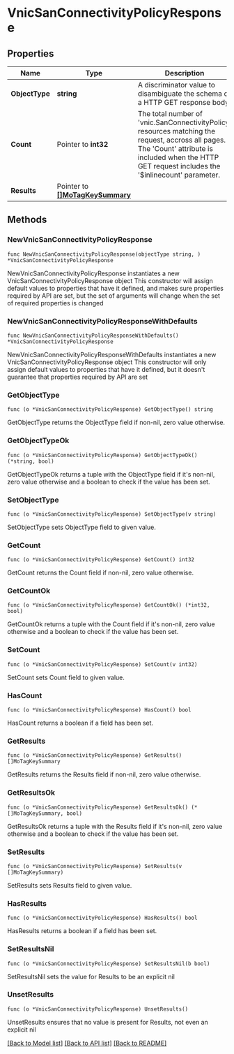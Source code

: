 # VnicSanConnectivityPolicyResponse

## Properties

Name | Type | Description | Notes
------------ | ------------- | ------------- | -------------
**ObjectType** | **string** | A discriminator value to disambiguate the schema of a HTTP GET response body. | 
**Count** | Pointer to **int32** | The total number of &#39;vnic.SanConnectivityPolicy&#39; resources matching the request, accross all pages. The &#39;Count&#39; attribute is included when the HTTP GET request includes the &#39;$inlinecount&#39; parameter. | [optional] 
**Results** | Pointer to [**[]MoTagKeySummary**](MoTagKeySummary.md) |  | [optional] 

## Methods

### NewVnicSanConnectivityPolicyResponse

`func NewVnicSanConnectivityPolicyResponse(objectType string, ) *VnicSanConnectivityPolicyResponse`

NewVnicSanConnectivityPolicyResponse instantiates a new VnicSanConnectivityPolicyResponse object
This constructor will assign default values to properties that have it defined,
and makes sure properties required by API are set, but the set of arguments
will change when the set of required properties is changed

### NewVnicSanConnectivityPolicyResponseWithDefaults

`func NewVnicSanConnectivityPolicyResponseWithDefaults() *VnicSanConnectivityPolicyResponse`

NewVnicSanConnectivityPolicyResponseWithDefaults instantiates a new VnicSanConnectivityPolicyResponse object
This constructor will only assign default values to properties that have it defined,
but it doesn't guarantee that properties required by API are set

### GetObjectType

`func (o *VnicSanConnectivityPolicyResponse) GetObjectType() string`

GetObjectType returns the ObjectType field if non-nil, zero value otherwise.

### GetObjectTypeOk

`func (o *VnicSanConnectivityPolicyResponse) GetObjectTypeOk() (*string, bool)`

GetObjectTypeOk returns a tuple with the ObjectType field if it's non-nil, zero value otherwise
and a boolean to check if the value has been set.

### SetObjectType

`func (o *VnicSanConnectivityPolicyResponse) SetObjectType(v string)`

SetObjectType sets ObjectType field to given value.


### GetCount

`func (o *VnicSanConnectivityPolicyResponse) GetCount() int32`

GetCount returns the Count field if non-nil, zero value otherwise.

### GetCountOk

`func (o *VnicSanConnectivityPolicyResponse) GetCountOk() (*int32, bool)`

GetCountOk returns a tuple with the Count field if it's non-nil, zero value otherwise
and a boolean to check if the value has been set.

### SetCount

`func (o *VnicSanConnectivityPolicyResponse) SetCount(v int32)`

SetCount sets Count field to given value.

### HasCount

`func (o *VnicSanConnectivityPolicyResponse) HasCount() bool`

HasCount returns a boolean if a field has been set.

### GetResults

`func (o *VnicSanConnectivityPolicyResponse) GetResults() []MoTagKeySummary`

GetResults returns the Results field if non-nil, zero value otherwise.

### GetResultsOk

`func (o *VnicSanConnectivityPolicyResponse) GetResultsOk() (*[]MoTagKeySummary, bool)`

GetResultsOk returns a tuple with the Results field if it's non-nil, zero value otherwise
and a boolean to check if the value has been set.

### SetResults

`func (o *VnicSanConnectivityPolicyResponse) SetResults(v []MoTagKeySummary)`

SetResults sets Results field to given value.

### HasResults

`func (o *VnicSanConnectivityPolicyResponse) HasResults() bool`

HasResults returns a boolean if a field has been set.

### SetResultsNil

`func (o *VnicSanConnectivityPolicyResponse) SetResultsNil(b bool)`

 SetResultsNil sets the value for Results to be an explicit nil

### UnsetResults
`func (o *VnicSanConnectivityPolicyResponse) UnsetResults()`

UnsetResults ensures that no value is present for Results, not even an explicit nil

[[Back to Model list]](../README.md#documentation-for-models) [[Back to API list]](../README.md#documentation-for-api-endpoints) [[Back to README]](../README.md)


